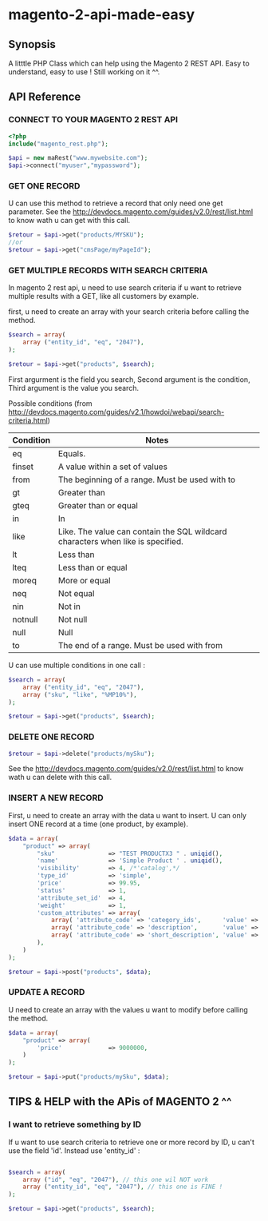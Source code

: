 # magento-2-api-made-easy
## Synopsis
A litttle PHP Class which can help using the Magento 2 REST API. Easy to understand, easy to use ! Still working on it ^^.

## API Reference

### CONNECT TO YOUR MAGENTO 2 REST API
```php
<?php
include("magento_rest.php");

$api = new maRest("www.mywebsite.com");   
$api->connect("myuser","mypassword");
```

### GET ONE RECORD
U can use this method to retrieve a record that only need one get parameter.
See the http://devdocs.magento.com/guides/v2.0/rest/list.html to know wath u can get with this call.
```php
$retour = $api->get("products/MYSKU");
//or
$retour = $api->get("cmsPage/myPageId");
```

### GET MULTIPLE RECORDS WITH SEARCH CRITERIA
In magento 2 rest api, u need to use search criteria if u want to retrieve multiple results with a GET, like all customers by example.

first, u need to create an array with your search criteria before calling the method.
```php
$search = array(
    array ("entity_id", "eq", "2047"),
);

$retour = $api->get("products", $search);
```
First argurment is the field you search, Second argument is the condition, Third argument is the value you search.

Possible conditions (from http://devdocs.magento.com/guides/v2.1/howdoi/webapi/search-criteria.html)

| Condition |	Notes |
| --- | --- |
| eq |	Equals. |
| finset | A value within a set of values |
| from | The beginning of a range. Must be used with to |
| gt | Greater than |
| gteq | Greater than or equal |
| in | In |
| like | Like. The value can contain the SQL wildcard characters when like is specified. |
| lt | Less than |
| lteq | Less than or equal |
| moreq | More or equal |
| neq | Not equal |
| nin | Not in |
| notnull | Not null |
| null |Null |
| to | The end of a range. Must be used with from |

U can use multiple conditions in one call :
```php
$search = array(
    array ("entity_id", "eq", "2047"),
    array ("sku", "like", "%MP10%"),
);

$retour = $api->get("products", $search);
```

### DELETE ONE RECORD
```php
$retour = $api->delete("products/mySku");
```
See the http://devdocs.magento.com/guides/v2.0/rest/list.html to know wath u can delete with this call.

### INSERT A NEW RECORD
First, u need to create an array with the data u want to insert. U can only insert ONE record at a time (one product, by example).
```php
$data = array(
    "product" => array(
        "sku"               => "TEST PRODUCTX3 " . uniqid(),
        'name'              => 'Simple Product ' . uniqid(),
        'visibility'        => 4, /*'catalog',*/
        'type_id'           => 'simple',
        'price'             => 99.95,
        'status'            => 1,
        'attribute_set_id'  => 4,
        'weight'            => 1,
        'custom_attributes' => array(
            array( 'attribute_code' => 'category_ids',      'value' => ["11"] ),
            array( 'attribute_code' => 'description',       'value' => 'Simple Description' ),
            array( 'attribute_code' => 'short_description', 'value' => 'Simple  Short Description' ),
        ),
    )
);

$retour = $api->post("products", $data);
```

### UPDATE A RECORD
U need to create an array with the values u want to modify before calling the method.
```php
$data = array(
    "product" => array(
        'price'             => 9000000,
    )
);

$retour = $api->put("products/mySku", $data);
```

## TIPS & HELP with the APis of MAGENTO 2 ^^

### I want to retrieve something by ID
If u want to use search criteria to retrieve one or more record by ID, u can't use the field 'id'. Instead use 'entity_id' :
```php

$search = array(
    array ("id", "eq", "2047"), // this one wil NOT work
    array ("entity_id", "eq", "2047"), // this one is FINE !
);

$retour = $api->get("products", $search);
```
